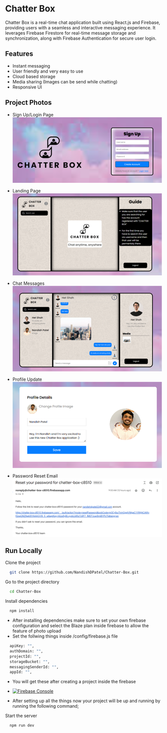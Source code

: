 # Chatter Box

Chatter Box is a real-time chat application built using React.js and Firebase, providing users with a seamless and interactive messaging experience. It leverages Firebase Firestore for real-time message storage and synchronization, along with Firebase Authentication for secure user login.

## Features

- Instant messaging
- User friendly and very easy to use
- Cloud based storage
- Media sharing (Images can be send while chatting)
- Responsive UI


## Project Photos

- Sign Up/Login Page
[![Sign Up Page](src/assets/project-photos/sign-up-page.png)](https://katherineoelsner.com/)

- Landing Page
[![Landing Page](src/assets/project-photos/landing-page.png)](https://katherineoelsner.com/)

- Chat Messages
[![Chat messages page](src/assets/project-photos/chat-messages.png)](https://katherineoelsner.com/)

- Profile Update
[![Profile update Page](src/assets/project-photos/profile-update.png)](https://katherineoelsner.com/)

- Password Reset Email
[![Password Reset Email](src/assets/project-photos/password-reset-mail.png)](https://katherineoelsner.com/)

## Run Locally

Clone the project

```bash
  git clone https://github.com/NandishDPatel/Chatter-Box.git
```

Go to the project directory

```bash
  cd Chatter-Box
```

Install dependencies

```bash
  npm install
```

- After installing dependencies make sure to set your own firebase configuration and select the Blaze plan inside firebase to allow the feature of photo upload
- Set the follwing things inside /config/firebase.js file
```bash
  apiKey: "",
  authDomain: "",
  projectId: "",
  storageBucket: "",
  messagingSenderId: "",
  appId: "",
```
- You will get these after creating a project inside the firebase 

- [![Firebase Console](https://console.firebase.google.com/u/0/)](https://katherineoelsner.com/)

- After setting up all the things now your project will be up and running by running the following command;

Start the server

```bash
  npm run dev
```

